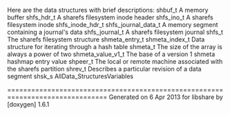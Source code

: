 


Here are the data structures with brief descriptions:
shbuf_t             A memory buffer
shfs_hdr_t          A sharefs filesystem inode header
shfs_ino_t          A sharefs filesystem inode
shfs_inode_hdr_t
shfs_journal_data_t A memory segment containing a journal's data
shfs_journal_t      A sharefs filesystem journal
shfs_t              The sharefs filesystem structure
shmeta_entry_t
shmeta_index_t      Data structure for iterating through a hash table
shmeta_t            The size of the array is always a power of two
shmeta_value_v1_t   The base of a version 1 shmeta hashmap entry value
shpeer_t            The local or remote machine associated with the sharefs
                    partition
shrev_t             Describes a particular revision of a data segment
shsk_s
AllData_StructuresVariables

===============================================================================
     Generated on 6 Apr 2013 for libshare by [doxygen] 1.6.1
